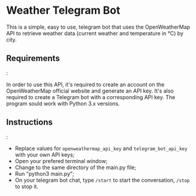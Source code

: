 <h1>Weather Telegram Bot</h1>

This is a simple, easy to use, telegram bot that uses the OpenWeatherMap API to retrieve weather data (current weather and temperature in °C) by city.

<h2>Requirements</h2>:

In order to use this API, it's required to create an account on the OpenWeatherMap official website and generate an API key.
It's also required to create a Telegram bot with a corresponding API key.
The program sould work with Python 3.x versions.

<h2>Instructions</h2>:

- Replace values for `openweathermap_api_key` and `telegram_bot_api_key` with your own API keys;
- Open your prefered terminal window;
- Change to the same directory of the main.py file;
- Run "python3 main.py";
- On your telegram bot chat, type `/start` to start the conversation, `/stop` to stop it.